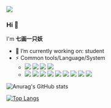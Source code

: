 <!--
 * @Author: your name
 * @Date: 2021-08-01 11:02:17
 * @LastEditTime: 2022-01-17 11:18:04
 * @LastEditors: 七画一只妖
 * @Description: In User Settings Edit
 * @FilePath: \MarkDown\ShowMe.md
-->
<!-- ![](http://cdngoapl.twip.top/%E8%8A%99%E6%B4%9B%E8%8E%B1_%E7%9A%AE%E8%82%A425%25_%E5%86%8D%E5%8E%8B%E7%BC%A9.png) -->
![](https://visitor-badge.glitch.me/badge?page_id=Twip-Emma.readme)
### Hi 👋
<!-- **Twip-Emma/Twip-Emma** is a ✨ _special_ ✨ repository because its `README.md` (this file) appears on your GitHub profile.
Here are some ideas to get you started: -->
<!-- <img align="right" src="http://cdngoapl.twip.top/%E8%8A%99%E6%B4%9B%E8%8E%B1_%E7%9A%AE%E8%82%A425%25_%E5%86%8D%E5%8E%8B%E7%BC%A9.png" width='600px'> -->
<!-- <img align="right" src="http://m.qpic.cn/psc?/V11yYd8616VlST/45NBuzDIW489QBoVep5mcYG0CqbMVYRJjyWXdPlWDevKzEmNfAYyjvgoOwlizmD0VxRnDrbhb99BadFmgG*WWCO3*ZFaitsdeMfpjSCb.5A!/b&bo=OARHBgAAAAADVw8!&rf=viewer_4" width='360px'> -->

<!-- <img align="right" src="http://m.qpic.cn/psc?/V11yYd8616VlST/45NBuzDIW489QBoVep5mcThlXaBpXoQduJI6ep2Ab1BpYbIuYJ06rmp*0V1NIiyqeL3qGxLG97Ngo7UD1sMOu6wlKVs5mNfyjJIMbiMl8kQ!/b&bo=QAZdCGAJjAwDWYY!&rf=viewer_4" width="360px"> -->

I'm **七画一只妖**
- 🔭 I’m currently working on: student
- ⚡ Common tools/Language/System
   - ![](https://img.shields.io/badge/-Python-3e74a2?style=flat-square&logo=Python&logoColor=fff)
   ![](https://img.shields.io/badge/-Java-007396?style=flat-square&logo=Java&logoColor=fff)
   ![](https://img.shields.io/badge/-JavaScript-F7DF1E?style=flat-square&logo=JavaScript&logoColor=fff) 
   ![](https://camo.githubusercontent.com/049c4470e5b55ec9aef3fe7ff680328ef03647a2a6ed65b42371f0765871968b/68747470733a2f2f696d672e736869656c64732e696f2f62616467652f2d4b6f746c696e2d6f72616e67653f7374796c653d666c61742d737175617265266c6f676f3d4b6f746c696e266c6f676f436f6c6f723d666666)
   - ![](https://img.shields.io/badge/Windows10-0078d6?style=flat-square&logo=windows&logoColor=fff)
   ![](https://img.shields.io/badge/IDE-Visual%20Studio%20Code-007acc?style=flat-square&logo=visual-studio-code&logoColor=fff)
   ![](https://img.shields.io/badge/IDE-IntelliJ%20IDEA-007acc?style=flat-square&logo=visual-studio-code&logoColor=fff)
   ![](https://img.shields.io/badge/-Unity-000000?style=flat-square&logo=Unity&logoColor=fff)
   ![](https://img.shields.io/badge/-spring-008000?style=flat-square&logo=Spring&logoColor=adff2f)
   ![](https://img.shields.io/badge/-MyBatis-000000?style=flat-square&logo=mybatis&logoColor=adff2f)
   ![](https://img.shields.io/badge/-SpringBoot-008000?style=flat-square&logo=SpringBoot&logoColor=adff2f)
   ![](https://img.shields.io/badge/-SpringMVC-008000?style=flat-square&logo=SpringMVC&logoColor=adff2f)
   ![](https://img.shields.io/badge/-SpringCloud-008000?style=flat-square&logo=SpringCloud&logoColor=adff2f)
   

 

![Anurag's GitHub stats](https://github-readme-stats.vercel.app/api?username=Twip-Emma&show_icons=true&theme=radical)

<!-- ![](https://github-readme-stats.vercel.app/api/top-langs/?username=Twip-Emma&langs_count=8) -->

<!-- <a href="#">
  <img align="right" src="https://github-readme-stats.vercel.app/api/top-langs/?username=Twip-Emma&langs_count=8" />
</a> -->





[![Top Langs](https://github-readme-stats.vercel.app/api/top-langs/?username=Twip-Emma&layout=compact&theme=dracula)](https://github.com/anuraghazra/github-readme-stats)



<!-- [![Top Langs](https://github-readme-stats.vercel.app/api/top-langs/?username=Twip-Emma&langs_count=8)](https://github.com/anuraghazra/github-readme-stats) -->
<!-- ？ -->

